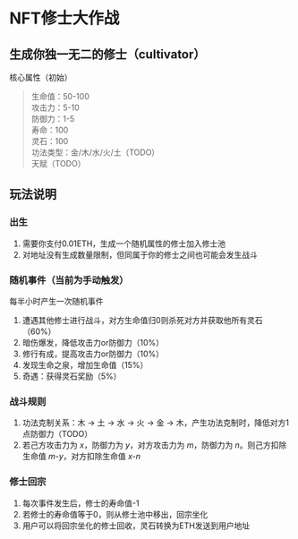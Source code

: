# NFT修士大作战

## 生成你独一无二的修士（cultivator）
核心属性（初始）
> 生命值：50-100 <br>
> 攻击力：5-10 <br>
> 防御力：1-5 <br>
> 寿命：100 <br>
> 灵石：100 <br>
> 功法类型：金/木/水/火/土（TODO）<br>
> 天赋（TODO）

## 玩法说明

### 出生
1. 需要你支付0.01ETH，生成一个随机属性的修士加入修士池
2. 对地址没有生成数量限制，但同属于你的修士之间也可能会发生战斗

### 随机事件（当前为手动触发）
每半小时产生一次随机事件
1. 遭遇其他修士进行战斗，对方生命值归0则杀死对方并获取他所有灵石（60%）
2. 暗伤爆发，降低攻击力or防御力（10%）
3. 修行有成，提高攻击力or防御力（10%）
4. 发现生命之泉，增加生命值（15%）
5. 奇遇：获得灵石奖励（5%）

### 战斗规则
1. 功法克制关系：木 -> 土 -> 水 -> 火 -> 金 -> 木，产生功法克制时，降低对方1点防御力（TODO）
2. 若己方攻击力为 *x*，防御力为 *y*，对方攻击力为 *m*，防御力为 *n*。则己方扣除生命值 *m-y*，对方扣除生命值 *x-n*
   
### 修士回宗
1. 每次事件发生后，修士的寿命值-1
2. 若修士的寿命值等于0，则从修士池中移出，回宗坐化
3. 用户可以将回宗坐化的修士回收，灵石转换为ETH发送到用户地址